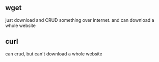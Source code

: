 ## wget 
just download and CRUD something over internet. and can download a whole website 

## curl
can crud, but can't download a whole website